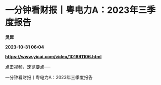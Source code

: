 # 一分钟看财报丨粤电力A：2023年三季度报告
**灵犀**

**2023-10-31 06:04**

**https://www.yicai.com/video/101891106.html**

点击视频，速览要点──

一分钟看财报丨粤电力A：2023年三季度报告